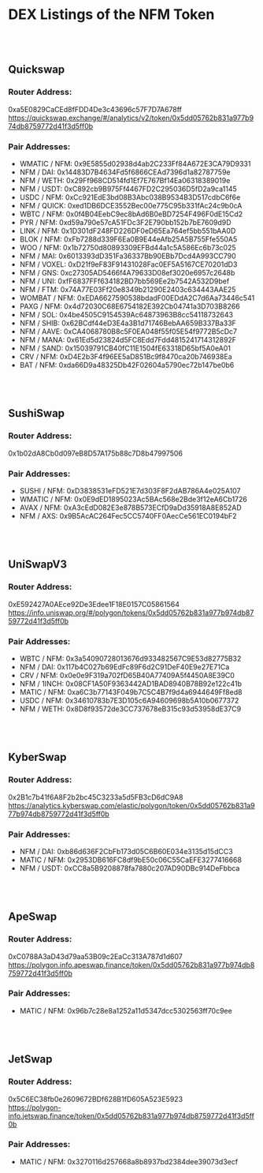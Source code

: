 # DEX Listings of the NFM Token

</br></br><h2>Quickswap</h2>
<h3>Router Address:</h3>0xa5E0829CaCEd8fFDD4De3c43696c57F7D7A678ff</br>
<a href="https://quickswap.exchange/#/analytics/v2/token/0x5dd05762b831a977b974db8759772d41f3d5ff0b">https://quickswap.exchange/#/analytics/v2/token/0x5dd05762b831a977b974db8759772d41f3d5ff0b</a>
</br>
<h3>Pair Addresses:</h3>
<ul>
<li>WMATIC / NFM: 0x9E5855d02938d4ab2C233Ff84A672E3CA79D9331</li>
<li>NFM / DAI: 0x14483D7B4634Fd5f6866CEAd7396d1a82787759e</li>
<li>NFM / WETH: 0x29Ff968CD514fd1Ef7E767Bf14Ea06318389019e</li>
<li>NFM / USDT: 0xC892cb9B975Ff4467FD2C295036D5fD2a9ca1145</li>
<li>USDC / NFM: 0xCc921EdE3bd08B3Abc038B9534B3D517cdbC6f6e</li>
<li>NFM / QUICK: 0xed1DB6DCE3552Bec00e775C95b331fAc24c9b0cA</li>
<li>WBTC / NFM: 0x0f4B04EebC9ec8bAd6B0eBD7254F496F0dE15Cd2</li>
<li>PYR / NFM: 0xd59a790e57cA51FDc3F2E790bb152b7bE7609d9D</li>
<li>LINK / NFM: 0x1D301dF248FD226DF0eD65Ea764ef5bb551bAA0D</li>
<li>BLOK / NFM: 0xFb7288d339F6Ea0B9E44eAfb25A5B755Ffe550A5</li>
<li>WOO / NFM: 0x1b72750d80893309EFBd44a1c5A586Ec6b73c025</li>
<li>NFM / MAI: 0x6013393dD351Fa36337Bb90EBb7Dcd4A993CC790</li>
<li>NFM / VOXEL: 0xD21f9eF83F91431028Fac0EF5A5167CE70201dD3</li>
<li>NFM / GNS: 0xc27305AD5466f4A79633D08ef3020e6957c2648b</li>
<li>NFM / UNI: 0xfF6837FFf634182BD7bb569Ee2b7542A532D9bef</li>
<li>NFM / FTM: 0x74A77E03Ff20e8349b21290E2403c634443AAE25</li>
<li>WOMBAT / NFM: 0xEDA6627590538bdadF00EDdA2C7d6Aa73446c541</li>
<li>PAXG / NFM: 0x4d72030C68E6754182E392Cb04741a3D703B8266</li>
<li>NFM / SOL: 0x4be4505C9154539Ac64873963B8cc54118732643</li>
<li>NFM / SHIB: 0x62BCdf44eD3E4a3B1d71746BebAA659B337Ba33F</li>
<li>NFM / AAVE: 0xCA4068780B8c5F0EA048f55f05E54f9772B5cDc7</li>
<li>NFM / MANA: 0x61Ed5d23824d5FC8Edd7Fdd4815241714312892F</li>
<li>NFM / SAND: 0x15039791CB40fC11E1504fE63318D65bf5A0eA01</li>
<li>CRV / NFM: 0xD4E2b3F4f96EE5aD851Bc9f8470ca20b746938Ea</li>
<li>BAT / NFM: 0xda66D9a48325Db42F02604a5790ec72b147be0b6</li>
</ul>

</br></br><h2>SushiSwap</h2>
<h3>Router Address:</h3>0x1b02dA8Cb0d097eB8D57A175b88c7D8b47997506</br>

<h3>Pair Addresses:</h3>
<ul>
<li>SUSHI / NFM: 0xD3838531eFD521E7d303F8F2dAB786A4e025A107</li>
<li>WMATIC / NFM: 0x0E9dED1895023Ac5BAc568e2Bde3f12eA6Cb1726</li>
<li>AVAX / NFM: 0xA3cEdD082E3e878B573ECfD9aDd35918A8E852AD</li>
<li>NFM / AXS: 0x9B5AcAC264Fec5CC5740FF0AecCe561EC0194bF2</li>
</ul>

</br></br><h2>UniSwapV3</h2>
<h3>Router Address:</h3>0xE592427A0AEce92De3Edee1F18E0157C05861564</br>
<a href="https://info.uniswap.org/#/polygon/tokens/0x5dd05762b831a977b974db8759772d41f3d5ff0b">https://info.uniswap.org/#/polygon/tokens/0x5dd05762b831a977b974db8759772d41f3d5ff0b</a>
</br>
<h3>Pair Addresses:</h3>
<ul>
<li>WBTC / NFM: 0x3a54090728013676d933482567C9E53d82775B32</li>
<li>NFM / DAI: 0x117b4C027b69EdFc89F6d2C91DeF40E9e27E71Ca</li>
<li>CRV / NFM: 0x0e0e9F319a702fD65B40A77409A5f4450A8E39C0</li>
<li>NFM / 1INCH: 0x08CF1A50F9363442AD1BAD8940B78B92e122c41b</li>
<li>MATIC / NFM: 0xa6C3b77143F049b7C5C4B7f9d4a6944649Ff8ed8</li>
<li>USDC / NFM: 0x34610783b7E3D105c6A94609698b5A10b0677372</li>
<li>NFM / WETH: 0x8D8f93572de3CC737678eB315c93d53958dE37C9</li>
</ul>

</br></br><h2>KyberSwap</h2>
<h3>Router Address:</h3>0x2B1c7b41f6A8F2b2bc45C3233a5d5FB3cD6dC9A8</br>
<a href="https://analytics.kyberswap.com/elastic/polygon/token/0x5dd05762b831a977b974db8759772d41f3d5ff0b">https://analytics.kyberswap.com/elastic/polygon/token/0x5dd05762b831a977b974db8759772d41f3d5ff0b</a>
</br>
<h3>Pair Addresses:</h3>
<ul>
<li>NFM / DAI: 0xb86d636F2CbFb173d05C6B60E034e3135d15dCC3</li>
<li>MATIC / NFM: 0x2953DB616FC8df9bE50c06C55CaEFE3277416668</li>
<li>NFM / USDT: 0xCC8a5B9208878fa7880c207AD90DBc914DeFbbca</li>
</ul>

</br></br><h2>ApeSwap</h2>
<h3>Router Address:</h3>0xC0788A3aD43d79aa53B09c2EaCc313A787d1d607</br>
<a href="https://polygon.info.apeswap.finance/token/0x5dd05762b831a977b974db8759772d41f3d5ff0b">https://polygon.info.apeswap.finance/token/0x5dd05762b831a977b974db8759772d41f3d5ff0b</a>
</br>
<h3>Pair Addresses:</h3>
<ul>
<li>MATIC / NFM: 0x96b7c28e8a1252a11d5347dcc5302563ff70c9ee</li>
</ul>

</br></br><h2>JetSwap</h2>
<h3>Router Address:</h3>0x5C6EC38fb0e2609672BDf628B1fD605A523E5923</br>
<a href="https://polygon-info.jetswap.finance/token/0x5dd05762b831a977b974db8759772d41f3d5ff0b">https://polygon-info.jetswap.finance/token/0x5dd05762b831a977b974db8759772d41f3d5ff0b</a>
</br>
<h3>Pair Addresses:</h3>
<ul>
<li>MATIC / NFM: 0x3270116d257668a8b8937bd2384dee39073d3ecf</li>
</ul>

